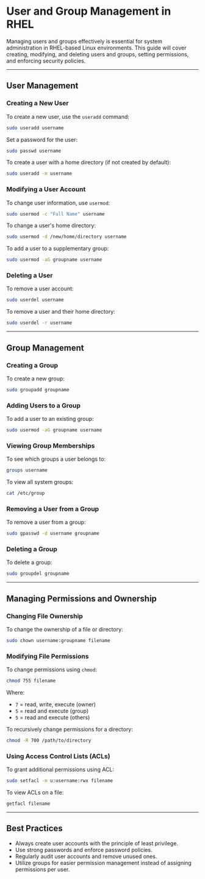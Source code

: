 # User and Group Management in RHEL

Managing users and groups effectively is essential for system administration in RHEL-based Linux environments. This guide will cover creating, modifying, and deleting users and groups, setting permissions, and enforcing security policies.

---

## User Management

### Creating a New User

To create a new user, use the `useradd` command:
```bash
sudo useradd username
```

Set a password for the user:
```bash
sudo passwd username
```

To create a user with a home directory (if not created by default):
```bash
sudo useradd -m username
```

### Modifying a User Account

To change user information, use `usermod`:
```bash
sudo usermod -c "Full Name" username
```

To change a user's home directory:
```bash
sudo usermod -d /new/home/directory username
```

To add a user to a supplementary group:
```bash
sudo usermod -aG groupname username
```

### Deleting a User

To remove a user account:
```bash
sudo userdel username
```

To remove a user and their home directory:
```bash
sudo userdel -r username
```

---

## Group Management

### Creating a Group

To create a new group:
```bash
sudo groupadd groupname
```

### Adding Users to a Group

To add a user to an existing group:
```bash
sudo usermod -aG groupname username
```

### Viewing Group Memberships

To see which groups a user belongs to:
```bash
groups username
```

To view all system groups:
```bash
cat /etc/group
```

### Removing a User from a Group

To remove a user from a group:
```bash
sudo gpasswd -d username groupname
```

### Deleting a Group

To delete a group:
```bash
sudo groupdel groupname
```

---

## Managing Permissions and Ownership

### Changing File Ownership

To change the ownership of a file or directory:
```bash
sudo chown username:groupname filename
```

### Modifying File Permissions

To change permissions using `chmod`:
```bash
chmod 755 filename
```

Where:
- `7` = read, write, execute (owner)
- `5` = read and execute (group)
- `5` = read and execute (others)

To recursively change permissions for a directory:
```bash
chmod -R 700 /path/to/directory
```

### Using Access Control Lists (ACLs)

To grant additional permissions using ACL:
```bash
sudo setfacl -m u:username:rwx filename
```

To view ACLs on a file:
```bash
getfacl filename
```

---

## Best Practices

- Always create user accounts with the principle of least privilege.
- Use strong passwords and enforce password policies.
- Regularly audit user accounts and remove unused ones.
- Utilize groups for easier permission management instead of assigning permissions per user.

